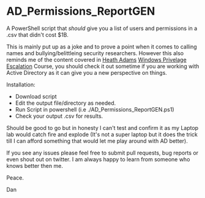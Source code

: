 # AD_Permissions_ReportGEN

A PowerShell script that *should* give you a list of users and permissions in a .csv that didn't cost $1B.

This is mainly put up as a joke and to prove a point when it comes to calling names and bullying/belittleing security researchers. However this also reminds me of the content covered in [Heath Adams](https://twitter.com/thecybermentor) [Windows Privelage Escalation](https://academy.tcm-sec.com/courses) Course, you should check it out sometime if you are working with Active Directory as it can give you a new perspective on things.

Installation:
* Download script
* Edit the output file/directory as needed.
* Run Script in powershell (i.e ./AD_Permissions_ReportGEN.ps1) 
* Check your output .csv for results.

Should be good to go but in honesty I can't test and confirm it as my Laptop lab would catch fire and explode (It's not a super laptop but it does the trick till I can afford something that would let me play around with AD better).

If you see any issues please feel free to submit pull requests, bug reports or even shout out on twitter. I am always happy to learn from someone who knows better then me.

Peace. 

Dan